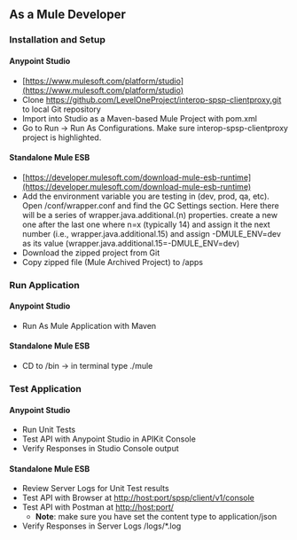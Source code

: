 
## As a Mule Developer ##

### Installation and Setup

#### Anypoint Studio
* [https://www.mulesoft.com/platform/studio](https://www.mulesoft.com/platform/studio)
* Clone https://github.com/LevelOneProject/interop-spsp-clientproxy.git to local Git repository
* Import into Studio as a Maven-based Mule Project with pom.xml
* Go to Run -> Run As Configurations.  Make sure interop-spsp-clientproxy project is highlighted.

#### Standalone Mule ESB
* [https://developer.mulesoft.com/download-mule-esb-runtime](https://developer.mulesoft.com/download-mule-esb-runtime)
* Add the environment variable you are testing in (dev, prod, qa, etc).  Open <Mule Installation Directory>/conf/wrapper.conf and find the GC Settings section.  Here there will be a series of wrapper.java.additional.(n) properties.  create a new one after the last one where n=x (typically 14) and assign it the next number (i.e., wrapper.java.additional.15) and assign -DMULE_ENV=dev as its value (wrapper.java.additional.15=-DMULE_ENV=dev)
* Download the zipped project from Git
* Copy zipped file (Mule Archived Project) to <Mule Installation Directory>/apps

### Run Application

#### Anypoint Studio
* Run As Mule Application with Maven

#### Standalone Mule ESB
* CD to <Mule Installation Directory>/bin -> in terminal type ./mule

### Test Application

#### Anypoint Studio
* Run Unit Tests
* Test API with Anypoint Studio in APIKit Console
* Verify Responses in Studio Console output

#### Standalone Mule ESB
* Review Server Logs for Unit Test results
* Test API with Browser at [http://<host:port>/spsp/client/v1/console](http://localhost:8081/spsp/client/v1/console/)
* Test API with Postman at [http://<host:port>/](http://localhost:8081/spsp-clientproxy/v1/<resource,args>)
  * **Note**: make sure you have set the content type to application/json 
* Verify Responses in Server Logs <Mule Installation Directory>/logs/*.log
